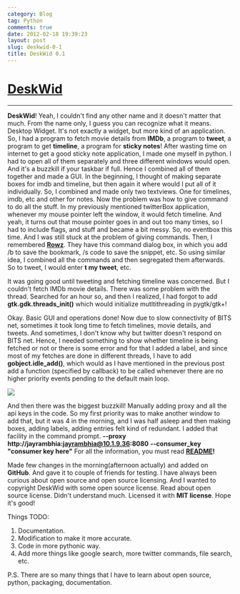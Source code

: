 ```yaml
---
category: Blog
tag: Python
comments: true
date: 2012-02-18 19:39:23
layout: post
slug: deskwid-0-1
title: DeskWid 0.1
---
```


# [DeskWid](https://github.com/jayrambhia/DeskWid)


****
**DeskWid**! Yeah, I couldn't find any other name and it doesn't matter that much. From the name only, I guess you can recognize what it means. Desktop Widget. It's not exactly a widget, but more kind of an application.
So, I had a program to fetch movie details from **IMDb**, a program to **tweet**, a program to get **timeline**, a program for **sticky notes**! After wasting time on internet to get a good sticky note application, I made one myself in python. I had to open all of them separately and three different windows would open. And it's a buzzkill if your taskbar if full. Hence I combined all of them together and made a GUI.
In the beginning, I thought of making separate boxes for imdb and timeline, but then again it where would I put all of it individually. So, I combined and made only two textviews. One for timelines, imdb, etc and other for notes.
Now the problem was how to give command to do all the stuff. In my previously mentioned twitterBox application, whenever my mouse pointer left the window, it would fetch timeline. And yeah, it turns out that mouse pointer goes in and out too many times, so I had to include flags, and stuff and became a bit messy. So, no eventbox this time.
And I was still stuck at the problem of giving commands. Then, I remembered [**Rowz**](http://rowz.in/). They have this command dialog box, in which you add /b to save the bookmark, /s code to save the snippet, etc. So using similar idea, I combined all the commands and then segregated them afterwards. So to tweet, I would enter **t my tweet**, etc.

It was going good until tweeting and fetching timeline was concerned. But I couldn't fetch IMDb movie details. There was some problem with the thread. Searched for an hour so, and then I realized, I had forgot to add **gtk.gdk.threads_init()** which would initialize mutltithreading in pygtk/gtk+!

Okay. Basic GUI and operations done! Now due to slow connectivity of BITS net, sometimes it took long time to fetch timelines, movie details, and tweets. And sometimes, I don't know why but twitter doesn't respond on BITS net. Hence, I needed something to show whether timeline is being fetched or not or there is some error and for that I added a label, and since most of my fetches are done in different threads, I have to add **gobject.idle_add()**, which would as I have mentioned in the previous post add a function (specified by callback) to be called whenever there are no higher priority events pending to the default main loop.

[![](http://www.jayrambhia.com/blog/wp-content/uploads/2012/02/deskwid.png?w=300)](http://www.jayrambhia.com/blog/wp-content/uploads/2012/02/deskwid.png)

And then there was the biggest buzzkill! Manually adding proxy and all the api keys in the code. So my first priority was to make another window to add that, but it was 4 in the morning, and I was half asleep and then making boxes, adding labels, adding entries felt kind of redundant. I added that facility in the command prompt.
**--proxy http://jayrambhia:jayrambhia@10.1.9.36:8080**
**--consumer_key "consumer key here"**
For all the information, you must read **[README](https://github.com/jayrambhia/DeskWid#readme)!**

Made few changes in the morning(afternoon actually) and added on **GitHub**. And gave it to couple of friends for testing.
I have always been curious about open source and open source licensing. And I wanted to copyright DeskWid with some open source license. Read about open source license. Didn't understand much. Licensed it with **MIT license**. Hope it's good!

Things TODO:
1. Documentation.
2. Modification to make it more accurate.
3. Code in more pythonic way.
4. Add more things like google search, more twitter commands, file search, etc.

P.S. There are so many things that I have to learn about open source, python, packaging, documentation.
